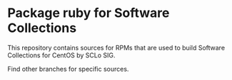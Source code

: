 # Package ruby for Software Collections

This repository contains sources for RPMs that are used
to build Software Collections for CentOS by SCLo SIG.

Find other branches for specific sources.
